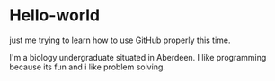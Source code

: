 # Hello-world
just me trying to learn how to use GitHub properly this time. 


I'm a biology undergraduate situated in Aberdeen. I like programming because its fun and i like problem solving.

